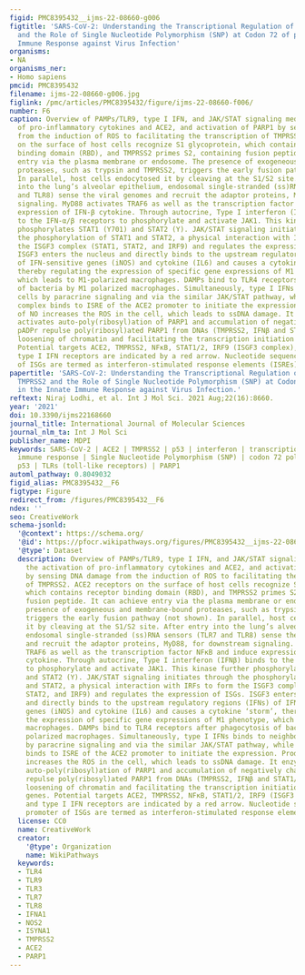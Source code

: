 ```yaml
---
figid: PMC8395432__ijms-22-08660-g006
figtitle: 'SARS-CoV-2: Understanding the Transcriptional Regulation of ACE2 and TMPRSS2
  and the Role of Single Nucleotide Polymorphism (SNP) at Codon 72 of p53 in the Innate
  Immune Response against Virus Infection'
organisms:
- NA
organisms_ner:
- Homo sapiens
pmcid: PMC8395432
filename: ijms-22-08660-g006.jpg
figlink: /pmc/articles/PMC8395432/figure/ijms-22-08660-f006/
number: F6
caption: Overview of PAMPs/TLR9, type I IFN, and JAK/STAT signaling mediate the activation
  of pro-inflammatory cytokines and ACE2, and activation of PARP1 by sensing DNA damage
  from the induction of ROS to facilitating the transcription of TMPRSS2. ACE2 receptors
  on the surface of host cells recognize S1 glycoprotein, which contains receptor
  binding domain (RBD), and TMPRSS2 primes S2, containing fusion peptide. It can achieve
  entry via the plasma membrane or endosome. The presence of exogeneous and membrane-bound
  proteases, such as trypsin and TMPRSS2, triggers the early fusion pathway (not shown).
  In parallel, host cells endocytosed it by cleaving at the S1/S2 site. After entry
  into the lung’s alveolar epithelium, endosomal single-stranded (ss)RNA sensors (TLR7
  and TLR8) sense the viral genomes and recruit the adaptor proteins, MyD88, for downstream
  signaling. MyD88 activates TRAF6 as well as the transcription factor NFκB and induce
  expression of IFN-β cytokine. Through autocrine, Type I interferon (IFNβ) binds
  to the IFN-α/β receptors to phosphorylate and activate JAK1. This kinase further
  phosphorylates STAT1 (Y701) and STAT2 (Y). JAK/STAT signaling initiates through
  the phosphorylation of STAT1 and STAT2, a physical interaction with IRFs to form
  the ISGF3 complex (STAT1, STAT2, and IRF9) and regulates the expression of ISGs.
  ISGF3 enters the nucleus and directly binds to the upstream regulatory regions (IFNs)
  of IFN-sensitive genes (iNOS) and cytokine (IL6) and causes a cytokine ‘storm’,
  thereby regulating the expression of specific gene expressions of M1 phenotype,
  which leads to M1-polarized macrophages. DAMPs bind to TLR4 receptors after phagocytosis
  of bacteria by M1 polarized macrophages. Simultaneously, type I IFNs binds to neighboring
  cells by paracrine signaling and via the similar JAK/STAT pathway, while the ISGF3
  complex binds to ISRE of the ACE2 promoter to initiate the expression. Production
  of NO increases the ROS in the cell, which leads to ssDNA damage. It enzymatically
  activates auto-poly(ribosyl)ation of PARP1 and accumulation of negatively charged
  pADPr repulse poly(ribosyl)ated PARP1 from DNAs (TMPRSS2, IFNβ and STAT1/2), mediating
  loosening of chromatin and facilitating the transcription initiation of these genes.
  Potential targets ACE2, TMPRSS2, NFκB, STAT1/2, IRF9 (ISGF3 complex), TLR9, and
  type I IFN receptors are indicated by a red arrow. Nucleotide sequences in promoter
  of ISGs are termed as interferon-stimulated response elements (ISREs).
papertitle: 'SARS-CoV-2: Understanding the Transcriptional Regulation of ACE2 and
  TMPRSS2 and the Role of Single Nucleotide Polymorphism (SNP) at Codon 72 of p53
  in the Innate Immune Response against Virus Infection.'
reftext: Niraj Lodhi, et al. Int J Mol Sci. 2021 Aug;22(16):8660.
year: '2021'
doi: 10.3390/ijms22168660
journal_title: International Journal of Molecular Sciences
journal_nlm_ta: Int J Mol Sci
publisher_name: MDPI
keywords: SARS-CoV-2 | ACE2 | TMPRSS2 | p53 | interferon | transcription | innate
  immune response | Single Nucleotide Polymorphism (SNP) | codon 72 polymorphism of
  p53 | TLRs (toll-like receptors) | PARP1
automl_pathway: 0.8049032
figid_alias: PMC8395432__F6
figtype: Figure
redirect_from: /figures/PMC8395432__F6
ndex: ''
seo: CreativeWork
schema-jsonld:
  '@context': https://schema.org/
  '@id': https://pfocr.wikipathways.org/figures/PMC8395432__ijms-22-08660-g006.html
  '@type': Dataset
  description: Overview of PAMPs/TLR9, type I IFN, and JAK/STAT signaling mediate
    the activation of pro-inflammatory cytokines and ACE2, and activation of PARP1
    by sensing DNA damage from the induction of ROS to facilitating the transcription
    of TMPRSS2. ACE2 receptors on the surface of host cells recognize S1 glycoprotein,
    which contains receptor binding domain (RBD), and TMPRSS2 primes S2, containing
    fusion peptide. It can achieve entry via the plasma membrane or endosome. The
    presence of exogeneous and membrane-bound proteases, such as trypsin and TMPRSS2,
    triggers the early fusion pathway (not shown). In parallel, host cells endocytosed
    it by cleaving at the S1/S2 site. After entry into the lung’s alveolar epithelium,
    endosomal single-stranded (ss)RNA sensors (TLR7 and TLR8) sense the viral genomes
    and recruit the adaptor proteins, MyD88, for downstream signaling. MyD88 activates
    TRAF6 as well as the transcription factor NFκB and induce expression of IFN-β
    cytokine. Through autocrine, Type I interferon (IFNβ) binds to the IFN-α/β receptors
    to phosphorylate and activate JAK1. This kinase further phosphorylates STAT1 (Y701)
    and STAT2 (Y). JAK/STAT signaling initiates through the phosphorylation of STAT1
    and STAT2, a physical interaction with IRFs to form the ISGF3 complex (STAT1,
    STAT2, and IRF9) and regulates the expression of ISGs. ISGF3 enters the nucleus
    and directly binds to the upstream regulatory regions (IFNs) of IFN-sensitive
    genes (iNOS) and cytokine (IL6) and causes a cytokine ‘storm’, thereby regulating
    the expression of specific gene expressions of M1 phenotype, which leads to M1-polarized
    macrophages. DAMPs bind to TLR4 receptors after phagocytosis of bacteria by M1
    polarized macrophages. Simultaneously, type I IFNs binds to neighboring cells
    by paracrine signaling and via the similar JAK/STAT pathway, while the ISGF3 complex
    binds to ISRE of the ACE2 promoter to initiate the expression. Production of NO
    increases the ROS in the cell, which leads to ssDNA damage. It enzymatically activates
    auto-poly(ribosyl)ation of PARP1 and accumulation of negatively charged pADPr
    repulse poly(ribosyl)ated PARP1 from DNAs (TMPRSS2, IFNβ and STAT1/2), mediating
    loosening of chromatin and facilitating the transcription initiation of these
    genes. Potential targets ACE2, TMPRSS2, NFκB, STAT1/2, IRF9 (ISGF3 complex), TLR9,
    and type I IFN receptors are indicated by a red arrow. Nucleotide sequences in
    promoter of ISGs are termed as interferon-stimulated response elements (ISREs).
  license: CC0
  name: CreativeWork
  creator:
    '@type': Organization
    name: WikiPathways
  keywords:
  - TLR4
  - TLR9
  - TLR3
  - TLR7
  - TLR8
  - IFNA1
  - NOS2
  - ISYNA1
  - TMPRSS2
  - ACE2
  - PARP1
---
```

